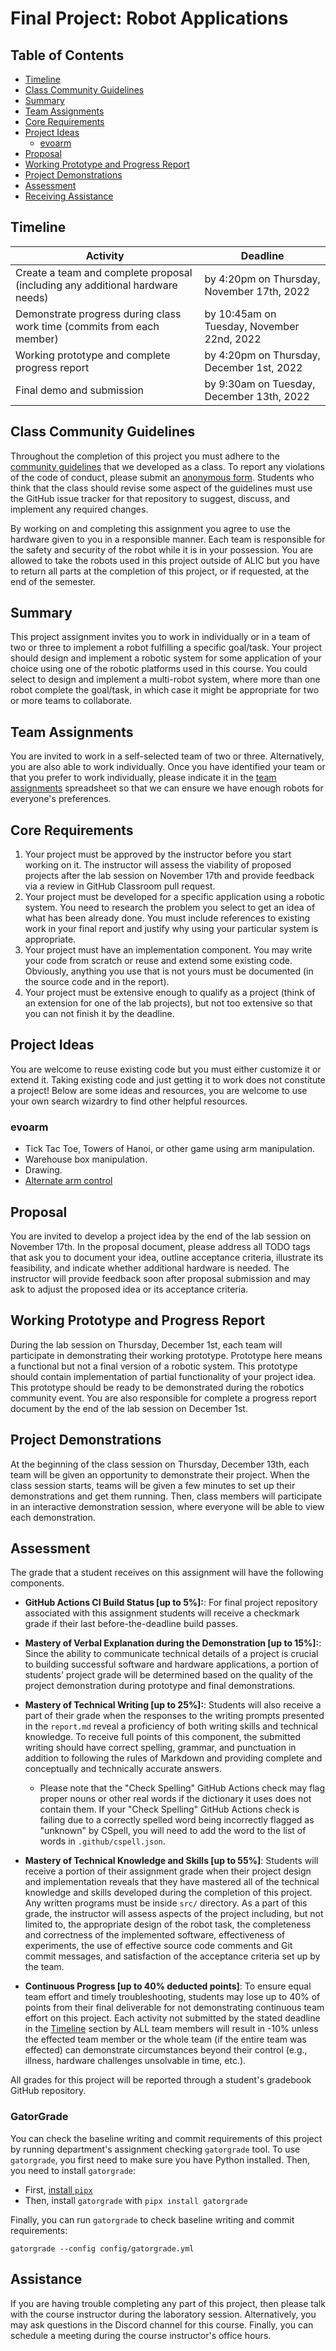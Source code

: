 # Final Project: Robot Applications

## Table of Contents

- [Timeline](#timeline)
- [Class Community Guidelines](#class-community-guidelines)
- [Summary](#summary)
- [Team Assignments](#team-assignments)
- [Core Requirements](#core-requirements)
- [Project Ideas](#project-ideas)
  - [evoarm](#evoarm)
- [Proposal](#proposal)
- [Working Prototype and Progress Report](#working-prototype-and-progress-report)
- [Project Demonstrations](#project-demonstrations)
- [Assessment](#assessment)
- [Receiving Assistance](#assistance)

## Timeline

Activity                                                                      | Deadline
----------------------------------------------------------------------------- | ------------------------------------------
Create a team and complete proposal (including any additional hardware needs) | by 4:20pm on Thursday, November 17th, 2022
Demonstrate progress during class work time (commits from each member)        | by 10:45am on Tuesday, November 22nd, 2022
Working prototype and complete progress report                                | by 4:20pm on Thursday, December 1st, 2022
Final demo and submission                                                     | by 9:30am on Tuesday, December 13th, 2022

## Class Community Guidelines

Throughout the completion of this project you must adhere to the [community guidelines](https://github.com/CMPSC-311-Allegheny-College-Fall-2022/course-information/blob/main/community_guidelines.md) that we developed as a class. To report any violations of the code of conduct, please submit an [anonymous form](https://forms.gle/tePfnLY12hyN1Xbd6). Students who think that the class should revise some aspect of the guidelines must use the GitHub issue tracker for that repository to suggest, discuss, and implement any required changes.

By working on and completing this assignment you agree to use the hardware given to you in a responsible manner. Each team is responsible for the safety and security of the robot while it is in your possession. You are allowed to take the robots used in this project outside of ALIC but you have to return all parts at the completion of this project, or if requested, at the end of the semester.

## Summary

This project assignment invites you to work in individually or in a team of two or three to implement a robot fulfilling a specific goal/task. Your project should design and implement a robotic system for some application of your choice using one of the robotic platforms used in this course. You could select to design and implement a multi-robot system, where more than one robot complete the goal/task, in which case it might be appropriate for two or more teams to collaborate.

## Team Assignments

You are invited to work in a self-selected team of two or three. Alternatively, you are also able to work individually. Once you have identified your team or that you prefer to work individually, please indicate it in the [team assignments](https://docs.google.com/spreadsheets/d/1167k-1ZGXR8TJqWdfp61kC7IDzhSVTUTHP7-Urx7ehc/edit?usp=sharing) spreadsheet so that we can ensure we have enough robots for everyone's preferences.

## Core Requirements

1. Your project must be approved by the instructor before you start working on it. The instructor will assess the viability of proposed projects after the lab session on November 17th and provide feedback via a review in GitHub Classroom pull request.
2. Your project must be developed for a specific application using a robotic system. You need to research the problem you select to get an idea of what has been already done. You must include references to existing work in your final report and justify why using your particular system is appropriate.
3. Your project must have an implementation component. You may write your code from scratch or reuse and extend some existing code. Obviously, anything you use that is not yours must be documented (in the source code and in the report).
4. Your project must be extensive enough to qualify as a project (think of an extension for one of the lab projects), but not too extensive so that you can not finish it by the deadline.

## Project Ideas

You are welcome to reuse existing code but you must either customize it or extend it. Taking existing code and just getting it to work does not constitute a project! Below are some ideas and resources, you are welcome to use your own search wizardry to find other helpful resources.

### evoarm

- Tick Tac Toe, Towers of Hanoi, or other game using arm manipulation.
- Warehouse box manipulation.
- Drawing.
- [Alternate arm control](https://github.com/Atli-A/RobotWebControl)

## Proposal

You are invited to develop a project idea by the end of the lab session on November 17th. In the proposal document, please address all TODO tags that ask you to document your idea, outline acceptance criteria, illustrate its feasibility, and indicate whether additional hardware is needed. The instructor will provide feedback soon after proposal submission and may ask to adjust the proposed idea or its acceptance criteria.

## Working Prototype and Progress Report

During the lab session on Thursday, December 1st, each team will participate in demonstrating their working prototype. Prototype here means a functional but not a final version of a robotic system. This prototype should contain implementation of partial functionality of your project idea. This prototype should be ready to be demonstrated during the robotics community event. You are also responsible for complete a progress report document by the end of the lab session on December 1st.

## Project Demonstrations

At the beginning of the class session on Thursday, December 13th, each team will be given an opportunity to demonstrate their project. When the class session starts, teams will be given a few minutes to set up their demonstrations and get them running. Then, class members will participate in an interactive demonstration session, where everyone will be able to view each demonstration.

## Assessment

The grade that a student receives on this assignment will have the following components.

- **GitHub Actions CI Build Status [up to 5%]:**: For final project repository associated with this assignment students will receive a checkmark grade if their last before-the-deadline build passes.

- **Mastery of Verbal Explanation during the Demonstration [up to 15%]:**: Since the ability to communicate technical details of a project is crucial to building successful software and hardware applications, a portion of students' project grade will be determined based on the quality of the project demonstration during prototype and final demonstrations.

- **Mastery of Technical Writing [up to 25%]:**: Students will also receive a part of their grade when the responses to the writing prompts presented in the `report.md` reveal a proficiency of both writing skills and technical knowledge. To receive full points of this component, the submitted writing should have correct spelling, grammar, and punctuation in addition to following the rules of Markdown and providing complete and conceptually and technically accurate answers.

  - Please note that the "Check Spelling" GitHub Actions check may flag proper nouns or other real words if the dictionary it uses does not contain them. If your "Check Spelling" GitHub Actions check is failing due to a correctly spelled word being incorrectly flagged as "unknown" by CSpell, you will need to add the word to the list of words in `.github/cspell.json`.

- **Mastery of Technical Knowledge and Skills [up to 55%]**: Students will receive a portion of their assignment grade when their project design and implementation reveals that they have mastered all of the technical knowledge and skills developed during the completion of this project. Any written programs must be inside `src/` directory. As a part of this grade, the instructor will assess aspects of the project including, but not limited to, the appropriate design of the robot task, the completeness and correctness of the implemented software, effectiveness of experiments, the use of effective source code comments and Git commit messages, and satisfaction of the acceptance criteria set up by the team.

- **Continuous Progress [up to 40% deducted points]**: To ensure equal team effort and timely troubleshooting, students may lose up to 40% of points from their final deliverable for not demonstrating continuous team effort on this project. Each activity not submitted by the stated deadline in the [Timeline](#timeline) section by ALL team members will result in -10% unless the effected team member or the whole team (if the entire team was effected) can demonstrate circumstances beyond their control (e.g., illness, hardware challenges unsolvable in time, etc.).

All grades for this project will be reported through a student's gradebook GitHub repository.

### GatorGrade

You can check the baseline writing and commit requirements of this project by running department's assignment checking `gatorgrade` tool. To use `gatorgrade`, you first need to make sure you have Python installed. Then, you need to install `gatorgrade`:

- First, [install `pipx`](https://pypa.github.io/pipx/installation/)
- Then, install `gatorgrade` with `pipx install gatorgrade`

Finally, you can run `gatorgrade` to check baseline writing and commit requirements:

`gatorgrade --config config/gatorgrade.yml`

## Assistance

If you are having trouble completing any part of this project, then please talk with the course instructor during the laboratory session. Alternatively, you may ask questions in the Discord channel for this course. Finally, you can schedule a meeting during the course instructor's office hours.
